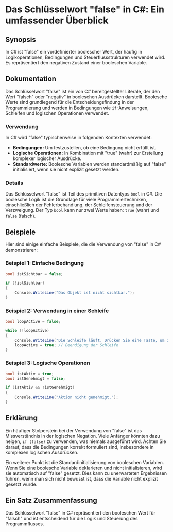 <!--
Meta Description: # Das Schlüsselwort "false" in C#: Ein umfassender Überblick ## Synopsis In C# ist "false" ein vordefinierter boolescher Wert, der häufig in Logikoper...
Meta Keywords: false, ist, der, die, und
-->

# Das Schlüsselwort "false" in C#: Ein umfassender Überblick

## Synopsis
In C# ist "false" ein vordefinierter boolescher Wert, der häufig in Logikoperationen, Bedingungen und Steuerflussstrukturen verwendet wird. Es repräsentiert den negativen Zustand einer booleschen Variable.

## Dokumentation
Das Schlüsselwort "false" ist ein von C# bereitgestellter Literale, der den Wert "falsch" oder "negativ" in booleschen Ausdrücken darstellt. Boolesche Werte sind grundlegend für die Entscheidungsfindung in der Programmierung und werden in Bedingungen wie `if`-Anweisungen, Schleifen und logischen Operationen verwendet.

### Verwendung
In C# wird "false" typischerweise in folgenden Kontexten verwendet:
- **Bedingungen:** Um festzustellen, ob eine Bedingung nicht erfüllt ist.
- **Logische Operationen:** In Kombination mit "true" (wahr) zur Erstellung komplexer logischer Ausdrücke.
- **Standardwerte:** Boolesche Variablen werden standardmäßig auf "false" initialisiert, wenn sie nicht explizit gesetzt werden.

### Details
Das Schlüsselwort "false" ist Teil des primitiven Datentyps `bool` in C#. Die boolesche Logik ist die Grundlage für viele Programmiertechniken, einschließlich der Fehlerbehandlung, der Schleifensteuerung und der Verzweigung. Der Typ `bool` kann nur zwei Werte haben: `true` (wahr) und `false` (falsch).

## Beispiele
Hier sind einige einfache Beispiele, die die Verwendung von "false" in C# demonstrieren:

### Beispiel 1: Einfache Bedingung
```csharp
bool istSichtbar = false;

if (!istSichtbar)
{
    Console.WriteLine("Das Objekt ist nicht sichtbar.");
}
```

### Beispiel 2: Verwendung in einer Schleife
```csharp
bool loopActive = false;

while (!loopActive)
{
    Console.WriteLine("Die Schleife läuft. Drücken Sie eine Taste, um zu beenden.");
    loopActive = true; // Beendigung der Schleife
}
```

### Beispiel 3: Logische Operationen
```csharp
bool istAktiv = true;
bool istGenehmigt = false;

if (istAktiv && !istGenehmigt)
{
    Console.WriteLine("Aktion nicht genehmigt.");
}
```

## Erklärung
Ein häufiger Stolperstein bei der Verwendung von "false" ist das Missverständnis in der logischen Negation. Viele Anfänger könnten dazu neigen, `if (false)` zu verwenden, was niemals ausgeführt wird. Achten Sie darauf, dass die Bedingungen korrekt formuliert sind, insbesondere in komplexen logischen Ausdrücken.

Ein weiterer Punkt ist die Standardinitialisierung von booleschen Variablen. Wenn Sie eine boolesche Variable deklarieren und nicht initialisieren, wird sie automatisch auf "false" gesetzt. Dies kann zu unerwarteten Ergebnissen führen, wenn man sich nicht bewusst ist, dass die Variable nicht explizit gesetzt wurde.

## Ein Satz Zusammenfassung
Das Schlüsselwort "false" in C# repräsentiert den booleschen Wert für "falsch" und ist entscheidend für die Logik und Steuerung des Programmflusses.